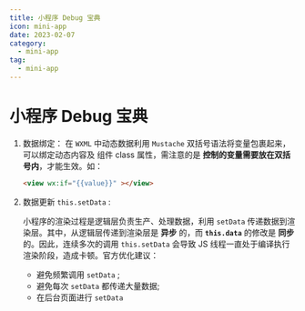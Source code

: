 ```yaml
---
title: 小程序 Debug 宝典
icon: mini-app
date: 2023-02-07
category:
  - mini-app
tag:
  - mini-app
---
```


# 小程序 Debug 宝典

1. 数据绑定： 在 `WXML` 中动态数据利用 `Mustache` 双括号语法将变量包裹起来，可以绑定动态内容及 组件 class 属性，需注意的是 **控制的变量需要放在双括号内**，才能生效。如：

   ```HTML
   <view wx:if="{{value}}" ></view>
   ```

1. 数据更新 `this.setData` :

   小程序的渲染过程是逻辑层负责生产、处理数据，利用 `setData` 传递数据到渲染层。其中，从逻辑层传递到渲染层是 **异步** 的，而 **`this.data`** 的修改是 **同步** 的。因此，连续多次的调用 `this.setData` 会导致 JS 线程一直处于编译执行渲染阶段，造成卡顿。官方优化建议：

   - 避免频繁调用 `setData` ;
   - 避免每次 `setData` 都传递大量数据;
   - 在后台页面进行 `setData`
